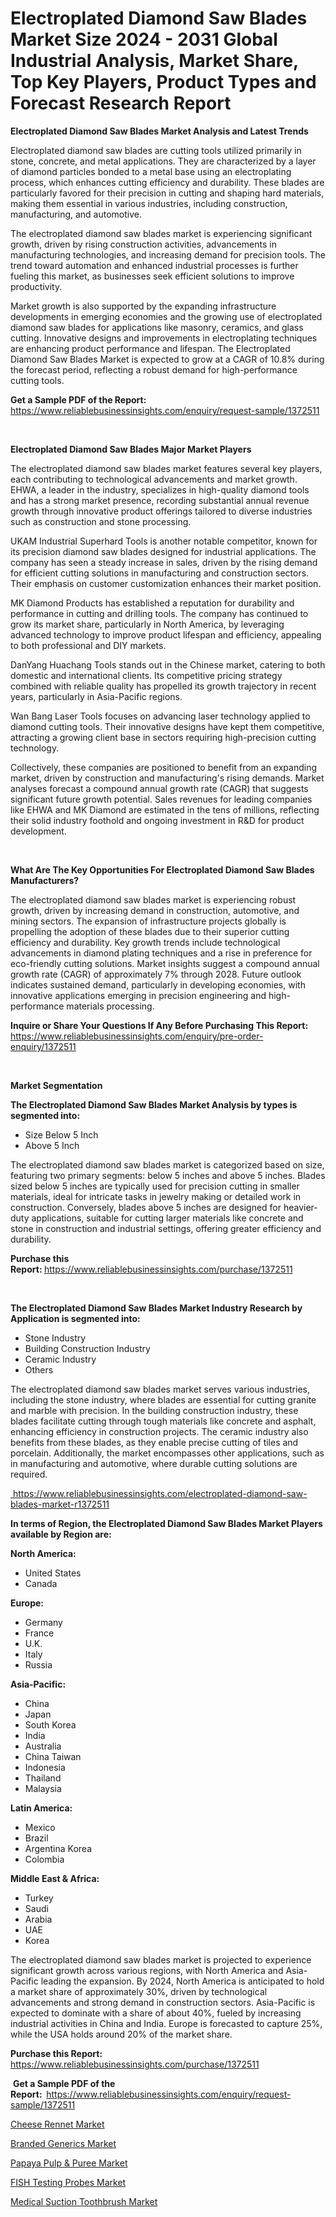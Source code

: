 <p><h1>Electroplated Diamond Saw Blades Market Size 2024 - 2031 Global Industrial Analysis, Market Share, Top Key Players, Product Types and Forecast Research Report</h1></p><p><strong>Electroplated Diamond Saw Blades Market Analysis and Latest Trends</strong></p>
<p><p>Electroplated diamond saw blades are cutting tools utilized primarily in stone, concrete, and metal applications. They are characterized by a layer of diamond particles bonded to a metal base using an electroplating process, which enhances cutting efficiency and durability. These blades are particularly favored for their precision in cutting and shaping hard materials, making them essential in various industries, including construction, manufacturing, and automotive.</p><p>The electroplated diamond saw blades market is experiencing significant growth, driven by rising construction activities, advancements in manufacturing technologies, and increasing demand for precision tools. The trend toward automation and enhanced industrial processes is further fueling this market, as businesses seek efficient solutions to improve productivity.</p><p>Market growth is also supported by the expanding infrastructure developments in emerging economies and the growing use of electroplated diamond saw blades for applications like masonry, ceramics, and glass cutting. Innovative designs and improvements in electroplating techniques are enhancing product performance and lifespan. The Electroplated Diamond Saw Blades Market is expected to grow at a CAGR of 10.8% during the forecast period, reflecting a robust demand for high-performance cutting tools.</p></p>
<p><strong>Get a Sample PDF of the Report:&nbsp;</strong> <a href="https://www.reliablebusinessinsights.com/enquiry/request-sample/1372511?utm_campaign=75&utm_medium=2&utm_source=Github&utm_content=ia&utm_term=06122024&utm_id=electroplated-diamond-saw-blades">https://www.reliablebusinessinsights.com/enquiry/request-sample/1372511</a></p>
<p>&nbsp;</p>
<p><strong>Electroplated Diamond Saw Blades Major Market Players</strong></p>
<p><p>The electroplated diamond saw blades market features several key players, each contributing to technological advancements and market growth. EHWA, a leader in the industry, specializes in high-quality diamond tools and has a strong market presence, recording substantial annual revenue growth through innovative product offerings tailored to diverse industries such as construction and stone processing.</p><p>UKAM Industrial Superhard Tools is another notable competitor, known for its precision diamond saw blades designed for industrial applications. The company has seen a steady increase in sales, driven by the rising demand for efficient cutting solutions in manufacturing and construction sectors. Their emphasis on customer customization enhances their market position.</p><p>MK Diamond Products has established a reputation for durability and performance in cutting and drilling tools. The company has continued to grow its market share, particularly in North America, by leveraging advanced technology to improve product lifespan and efficiency, appealing to both professional and DIY markets.</p><p>DanYang Huachang Tools stands out in the Chinese market, catering to both domestic and international clients. Its competitive pricing strategy combined with reliable quality has propelled its growth trajectory in recent years, particularly in Asia-Pacific regions.</p><p>Wan Bang Laser Tools focuses on advancing laser technology applied to diamond cutting tools. Their innovative designs have kept them competitive, attracting a growing client base in sectors requiring high-precision cutting technology.</p><p>Collectively, these companies are positioned to benefit from an expanding market, driven by construction and manufacturing's rising demands. Market analyses forecast a compound annual growth rate (CAGR) that suggests significant future growth potential. Sales revenues for leading companies like EHWA and MK Diamond are estimated in the tens of millions, reflecting their solid industry foothold and ongoing investment in R&D for product development.</p></p>
<p>&nbsp;</p>
<p><strong>What Are The Key Opportunities For Electroplated Diamond Saw Blades Manufacturers?</strong></p>
<p><p>The electroplated diamond saw blades market is experiencing robust growth, driven by increasing demand in construction, automotive, and mining sectors. The expansion of infrastructure projects globally is propelling the adoption of these blades due to their superior cutting efficiency and durability. Key growth trends include technological advancements in diamond plating techniques and a rise in preference for eco-friendly cutting solutions. Market insights suggest a compound annual growth rate (CAGR) of approximately 7% through 2028. Future outlook indicates sustained demand, particularly in developing economies, with innovative applications emerging in precision engineering and high-performance materials processing.</p></p>
<p><strong>Inquire or Share Your Questions If Any Before Purchasing This Report:</strong> <a href="https://www.reliablebusinessinsights.com/enquiry/pre-order-enquiry/1372511?utm_campaign=75&utm_medium=2&utm_source=Github&utm_content=ia&utm_term=06122024&utm_id=electroplated-diamond-saw-blades">https://www.reliablebusinessinsights.com/enquiry/pre-order-enquiry/1372511</a></p>
<p>&nbsp;</p>
<p><strong>Market Segmentation</strong></p>
<p><strong>The Electroplated Diamond Saw Blades Market Analysis by types is segmented into:</strong></p>
<p><ul><li>Size Below 5 Inch</li><li>Above 5 Inch</li></ul></p>
<p><p>The electroplated diamond saw blades market is categorized based on size, featuring two primary segments: below 5 inches and above 5 inches. Blades sized below 5 inches are typically used for precision cutting in smaller materials, ideal for intricate tasks in jewelry making or detailed work in construction. Conversely, blades above 5 inches are designed for heavier-duty applications, suitable for cutting larger materials like concrete and stone in construction and industrial settings, offering greater efficiency and durability.</p></p>
<p><strong>Purchase this Report:&nbsp;</strong><a href="https://www.reliablebusinessinsights.com/purchase/1372511?utm_campaign=75&utm_medium=2&utm_source=Github&utm_content=ia&utm_term=06122024&utm_id=electroplated-diamond-saw-blades">https://www.reliablebusinessinsights.com/purchase/1372511</a></p>
<p>&nbsp;</p>
<p><strong>The Electroplated Diamond Saw Blades Market Industry Research by Application is segmented into:</strong></p>
<p><ul><li>Stone Industry</li><li>Building Construction Industry</li><li>Ceramic Industry</li><li>Others</li></ul></p>
<p><p>The electroplated diamond saw blades market serves various industries, including the stone industry, where blades are essential for cutting granite and marble with precision. In the building construction industry, these blades facilitate cutting through tough materials like concrete and asphalt, enhancing efficiency in construction projects. The ceramic industry also benefits from these blades, as they enable precise cutting of tiles and porcelain. Additionally, the market encompasses other applications, such as in manufacturing and automotive, where durable cutting solutions are required.</p></p>
<p><a href="https://www.reliablebusinessinsights.com/electroplated-diamond-saw-blades-market-r1372511?utm_campaign=75&utm_medium=2&utm_source=Github&utm_content=ia&utm_term=06122024&utm_id=electroplated-diamond-saw-blades">&nbsp;https://www.reliablebusinessinsights.com/electroplated-diamond-saw-blades-market-r1372511</a></p>
<p><strong>In terms of Region, the Electroplated Diamond Saw Blades Market Players available by Region are:</strong></p>
<p>
    <p> <strong> North America: </strong>
        <ul>
            <li>United States</li>
            <li>Canada</li>
        </ul>
        </p> 
    <p> <strong> Europe: </strong>
        <ul>
            <li>Germany</li>
            <li>France</li>
            <li>U.K.</li>
            <li>Italy</li>
            <li>Russia</li>
        </ul>
        </p> 
    <p> <strong> Asia-Pacific: </strong>
        <ul>
            <li>China</li>
            <li>Japan</li>
            <li>South Korea</li>
            <li>India</li>
            <li>Australia</li>
            <li>China Taiwan</li>
            <li>Indonesia</li>
            <li>Thailand</li>
            <li>Malaysia</li>
        </ul>
        </p> 
    <p> <strong> Latin America: </strong>
        <ul>
            <li>Mexico</li>
            <li>Brazil</li>
            <li>Argentina Korea</li>
            <li>Colombia</li>
        </ul>
        </p> 
    <p> <strong> Middle East & Africa: </strong>
        <ul>
            <li>Turkey</li>
            <li>Saudi</li>
            <li>Arabia</li>
            <li>UAE</li>
            <li>Korea</li>
        </ul>
    </p>
    </p>
<p><p>The electroplated diamond saw blades market is projected to experience significant growth across various regions, with North America and Asia-Pacific leading the expansion. By 2024, North America is anticipated to hold a market share of approximately 30%, driven by technological advancements and strong demand in construction sectors. Asia-Pacific is expected to dominate with a share of about 40%, fueled by increasing industrial activities in China and India. Europe is forecasted to capture 25%, while the USA holds around 20% of the market share.</p></p>
<p><strong>Purchase this Report: </strong><a href="https://www.reliablebusinessinsights.com/purchase/1372511?utm_campaign=75&utm_medium=2&utm_source=Github&utm_content=ia&utm_term=06122024&utm_id=electroplated-diamond-saw-blades">https://www.reliablebusinessinsights.com/purchase/1372511</a></p>
<p>&nbsp;<strong>Get a Sample PDF of the Report:&nbsp;&nbsp;</strong><a href="https://www.reliablebusinessinsights.com/enquiry/request-sample/1372511?utm_campaign=75&utm_medium=2&utm_source=Github&utm_content=ia&utm_term=06122024&utm_id=electroplated-diamond-saw-blades">https://www.reliablebusinessinsights.com/enquiry/request-sample/1372511</a></p>
<p><strong></strong></p>
<p><p><a href="https://issuu.com/reportprime-2/docs/cheese-rennet-market-size-2030.pptx?utm_campaign=75&utm_medium=2&utm_source=Github&utm_content=ia&utm_term=06122024&utm_id=electroplated-diamond-saw-blades">Cheese Rennet Market</a></p><p><a href="https://www.linkedin.com/pulse/navigating-current-trends-branded-generics-market-report-ngsue?utm_campaign=75&utm_medium=2&utm_source=Github&utm_content=ia&utm_term=06122024&utm_id=electroplated-diamond-saw-blades">Branded Generics Market</a></p><p><a href="https://github.com/MonroeBullock54/Market-Research-Report-List-1/blob/main/papaya-pulp-puree-market.md?utm_campaign=75&utm_medium=2&utm_source=Github&utm_content=ia&utm_term=06122024&utm_id=electroplated-diamond-saw-blades">Papaya Pulp & Puree Market</a></p><p><a href="https://github.com/shondapmbau/Market-Research-Report-List-1/blob/main/fish-testing-probes-market.md?utm_campaign=75&utm_medium=2&utm_source=Github&utm_content=ia&utm_term=06122024&utm_id=electroplated-diamond-saw-blades">FISH Testing Probes Market</a></p><p><a href="https://issuu.com/reportprime-2/docs/medical-suction-toothbrush-market-size-2030.pptx?utm_campaign=75&utm_medium=2&utm_source=Github&utm_content=ia&utm_term=06122024&utm_id=electroplated-diamond-saw-blades">Medical Suction Toothbrush Market</a></p></p>